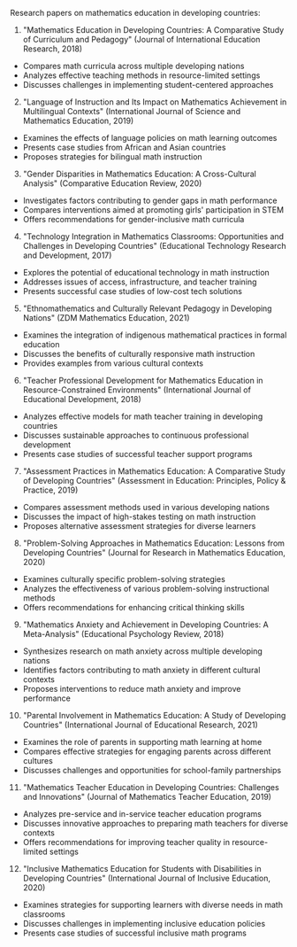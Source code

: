 Research papers on mathematics education in developing countries:

1. "Mathematics Education in Developing Countries: A Comparative Study of Curriculum and Pedagogy" (Journal of International Education Research, 2018)
- Compares math curricula across multiple developing nations
- Analyzes effective teaching methods in resource-limited settings
- Discusses challenges in implementing student-centered approaches

2. "Language of Instruction and Its Impact on Mathematics Achievement in Multilingual Contexts" (International Journal of Science and Mathematics Education, 2019)
- Examines the effects of language policies on math learning outcomes
- Presents case studies from African and Asian countries
- Proposes strategies for bilingual math instruction

3. "Gender Disparities in Mathematics Education: A Cross-Cultural Analysis" (Comparative Education Review, 2020)
- Investigates factors contributing to gender gaps in math performance
- Compares interventions aimed at promoting girls' participation in STEM
- Offers recommendations for gender-inclusive math curricula

4. "Technology Integration in Mathematics Classrooms: Opportunities and Challenges in Developing Countries" (Educational Technology Research and Development, 2017)
- Explores the potential of educational technology in math instruction
- Addresses issues of access, infrastructure, and teacher training
- Presents successful case studies of low-cost tech solutions

5. "Ethnomathematics and Culturally Relevant Pedagogy in Developing Nations" (ZDM Mathematics Education, 2021)
- Examines the integration of indigenous mathematical practices in formal education
- Discusses the benefits of culturally responsive math instruction
- Provides examples from various cultural contexts

6. "Teacher Professional Development for Mathematics Education in Resource-Constrained Environments" (International Journal of Educational Development, 2018)
- Analyzes effective models for math teacher training in developing countries
- Discusses sustainable approaches to continuous professional development
- Presents case studies of successful teacher support programs

7. "Assessment Practices in Mathematics Education: A Comparative Study of Developing Countries" (Assessment in Education: Principles, Policy & Practice, 2019)
- Compares assessment methods used in various developing nations
- Discusses the impact of high-stakes testing on math instruction
- Proposes alternative assessment strategies for diverse learners

8. "Problem-Solving Approaches in Mathematics Education: Lessons from Developing Countries" (Journal for Research in Mathematics Education, 2020)
- Examines culturally specific problem-solving strategies
- Analyzes the effectiveness of various problem-solving instructional methods
- Offers recommendations for enhancing critical thinking skills

9. "Mathematics Anxiety and Achievement in Developing Countries: A Meta-Analysis" (Educational Psychology Review, 2018)
- Synthesizes research on math anxiety across multiple developing nations
- Identifies factors contributing to math anxiety in different cultural contexts
- Proposes interventions to reduce math anxiety and improve performance

10. "Parental Involvement in Mathematics Education: A Study of Developing Countries" (International Journal of Educational Research, 2021)
- Examines the role of parents in supporting math learning at home
- Compares effective strategies for engaging parents across different cultures
- Discusses challenges and opportunities for school-family partnerships

11. "Mathematics Teacher Education in Developing Countries: Challenges and Innovations" (Journal of Mathematics Teacher Education, 2019)
- Analyzes pre-service and in-service teacher education programs
- Discusses innovative approaches to preparing math teachers for diverse contexts
- Offers recommendations for improving teacher quality in resource-limited settings

12. "Inclusive Mathematics Education for Students with Disabilities in Developing Countries" (International Journal of Inclusive Education, 2020)
- Examines strategies for supporting learners with diverse needs in math classrooms
- Discusses challenges in implementing inclusive education policies
- Presents case studies of successful inclusive math programs